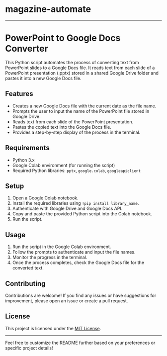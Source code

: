 # magazine-automate
---

# PowerPoint to Google Docs Converter

This Python script automates the process of converting text from PowerPoint slides to a Google Docs file. It reads text from each slide of a PowerPoint presentation (.pptx) stored in a shared Google Drive folder and pastes it into a new Google Docs file.

## Features

- Creates a new Google Docs file with the current date as the file name.
- Prompts the user to input the name of the PowerPoint file stored in Google Drive.
- Reads text from each slide of the PowerPoint presentation.
- Pastes the copied text into the Google Docs file.
- Provides a step-by-step display of the process in the terminal.

## Requirements

- Python 3.x
- Google Colab environment (for running the script)
- Required Python libraries: `pptx`, `google.colab`, `googleapiclient`

## Setup

1. Open a Google Colab notebook.
2. Install the required libraries using `!pip install library_name`.
3. Authenticate with Google Drive and Google Docs API.
4. Copy and paste the provided Python script into the Colab notebook.
5. Run the script.

## Usage

1. Run the script in the Google Colab environment.
2. Follow the prompts to authenticate and input the file names.
3. Monitor the progress in the terminal.
4. Once the process completes, check the Google Docs file for the converted text.

## Contributing

Contributions are welcome! If you find any issues or have suggestions for improvement, please open an issue or create a pull request.

## License

This project is licensed under the [MIT License](LICENSE).

---

Feel free to customize the README further based on your preferences or specific project details!
